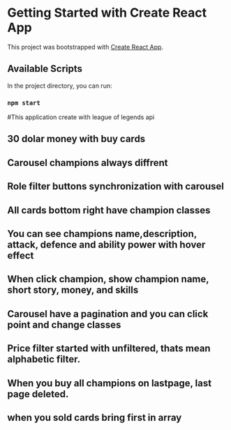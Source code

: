 # Getting Started with Create React App

This project was bootstrapped with [Create React App](https://github.com/facebook/create-react-app).

## Available Scripts

In the project directory, you can run:

### `npm start`

#This application create with league of legends api

## 30 dolar money with buy cards
## Carousel champions always diffrent
## Role filter buttons synchronization with carousel
## All cards bottom right have champion classes
## You can see champions name,description, attack, defence and ability power with hover effect
## When click champion, show champion name, short story, money, and skills
## Carousel have a pagination and you can click point and change classes
## Price filter started with unfiltered, thats mean alphabetic filter.
## When you buy all champions on lastpage, last page deleted.
## when you sold cards bring first in array
